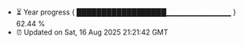 - ⏳ Year progress { ██████████████████▁▁▁▁▁▁▁▁▁▁▁▁ } 62.44 %
- ⏰ Updated on Sat, 16 Aug 2025 21:21:42 GMT

